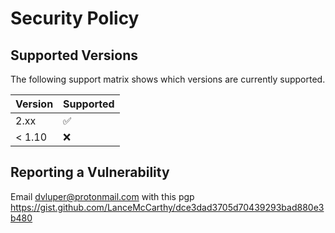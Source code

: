# Security Policy

## Supported Versions

The following support matrix shows which versions are currently supported.

| Version | Supported          |
| ------- | ------------------ |
|   2.xx  | :white_check_mark: |
| < 1.10  | :x:                |

## Reporting a Vulnerability

Email dvluper@protonmail.com with this pgp https://gist.github.com/LanceMcCarthy/dce3dad3705d70439293bad880e3b480 
